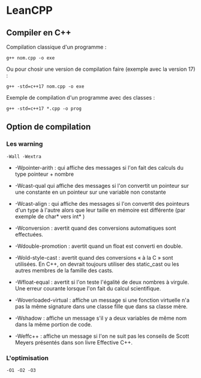 # LeanCPP

## Compiler en C++
Compilation classique d'un programme :
```
g++ nom.cpp -o exe
```
Ou pour chosir une version de compilation faire (exemple avec la version 17) :
```
g++ -std=c++17 nom.cpp -o exe
```
    
Exemple de compilation d'un programme avec des classes :   
```
g++ -std=c++17 *.cpp -o prog
```

## Option de compilation
### Les warning
```
-Wall -Wextra
```

+ -Wpointer-arith : qui affiche des messages si l'on fait des calculs du type pointeur + nombre   
+ -Wcast-qual qui affiche des messages si l'on convertit un pointeur sur une constante en un pointeur sur une variable non constante   
+ -Wcast-align : qui affiche des messages si l'on convertit des pointeurs d'un type à l'autre alors que leur taille en mémoire est différente (par exemple de char* vers int* )   
   
+ -Wconversion : avertit quand des conversions automatiques sont effectuées.   
+ -Wdouble-promotion : avertit quand un float est converti en double.   
+ -Wold-style-cast : avertit quand des conversions « à la C » sont utilisées. En C++, on devrait toujours utiliser des static_cast ou les autres membres de la famille des casts.   
    
+ -Wfloat-equal : avertit si l'on teste l'égalité de deux nombres à virgule. Une erreur courante lorsque l'on fait du calcul scientifique.   
+ -Woverloaded-virtual : affiche un message si une fonction virtuelle n'a pas la même signature dans une classe fille que dans sa classe mère.   
+ -Wshadow : affiche un message s'il y a deux variables de même nom dans la même portion de code.    
+ -Weffc++ : affiche un message si l'on ne suit pas les conseils de Scott Meyers présentés dans son livre Effective C++.   
    
### L'optimisation
```
-O1 -O2 -O3
```
